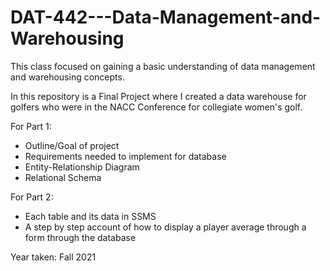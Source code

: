 # DAT-442---Data-Management-and-Warehousing

This class focused on gaining a basic understanding of data management and warehousing concepts. 

In this repository is a Final Project where I created a data warehouse for golfers who were in the NACC Conference for collegiate women's golf. 

For Part 1:
  * Outline/Goal of project
  * Requirements needed to implement for database
  * Entity-Relationship Diagram
  * Relational Schema

For Part 2:
  * Each table and its data in SSMS
  * A step by step account of how to display a player average through a form through the database

Year taken: Fall 2021 
